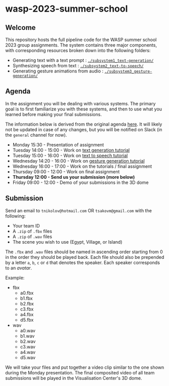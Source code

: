 # wasp-2023-summer-school

## Welcome

This repository hosts the full pipeline code for the WASP summer school 2023 group assignments. The system contains three major components, with corresponding resources broken down into the following folders:

- Generating text with a text prompt : [`./subsystem1_text-generation/`](https://github.com/Svito-zar/wasp-2023-summer-school/tree/main/subsystem1_text-generation)
- Synthesizing speech from text : [`./subsystem2_text-to-speech/`](https://github.com/Svito-zar/wasp-2023-summer-school/tree/main/subsystem2_text-to-speech)
- Generating gesture animations from audio : [`./subsystem3_gesture-generation/`](https://github.com/Svito-zar/wasp-2023-summer-school/tree/main/subsystem3_gesture-generation)

## Agenda
In the assignment you will be dealing with various systems. The primary goal is to first familiarize you with these systems, and then to use what you learned before making your final submissions.

The information below is derived from the original agenda [here](https://internal.wasp-sweden.org/event/wasp-summer-school-synthesis-of-human-communication-2023/). It will likely not be updated in case of any changes, but you will be notified on Slack (in the `general` channel for now).

- Monday 15:30 - Presentation of assignment
- Tuesday 14:00 - 15:00 - Work on [text generation tutorial](https://github.com/Svito-zar/wasp-2023-summer-school/tree/main/subsystem1_text-generation)
- Tuesday 15:00 - 16:00 - Work on [text to speech tutorial](https://github.com/Svito-zar/wasp-2023-summer-school/tree/main/subsystem2_text-to-speech)
- Wednesday 14:20 - 16:00 - Work on [gesture generation tutorial](https://github.com/Svito-zar/wasp-2023-summer-school/tree/main/subsystem3_gesture-generation)
- Wednesday 16:00 - 17:00 - Work on the tutorials / final assignment
- Thursday 09:00 - 12:00 - Work on final assignment
- **Thursday 12:00 - Send us your submission (more below)**
- Friday 09:00 - 12:00 - Demo of your submissions in the 3D dome



## Submission
Send an email to `tnikolov@hotmail.com` OR `tsakovm@gmail.com` with the following:
- Your team ID
- A `.zip` of `.fbx` files
- A `.zip` of `.wav` files
- The scene you wish to use (Egypt, Village, or Island)

The `.fbx` and `.wav` files should be named in ascending order starting from 0 in the order they should be played back. Each file should also be prepended by a letter `a`, `b`, `c` or `d` that denotes the speaker. Each speaker corresponds to an *avatar*.

Example:
- fbx
    - a0.fbx
    - b1.fbx
    - b2.fbx
    - c3.fbx
    - a4.fbx
    - d5.fbx
- wav
    - a0.wav
    - b1.wav
    - b2.wav
    - c3.wav
    - a4.wav
    - d5.wav

We will take your files and put together a video clip similar to the one shown during the Monday presentation. The final composited video of all team submissions will be played in the Visualisation Center's 3D dome.
